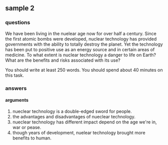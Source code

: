 ## sample 2


### questions

We have been living in the nuelear age now for over half a century. Since the first atomic bombs were developed, nuclear technology has provided governments with the ability to totally destroy the planet. Yet the technology has been put to positive use as an energy source and in certain areas of medicine.
To what extent is nuclear technology a danger to life on Earth? What are the benefits and risks associated with its use?

You should write at least 250 words.
You should spend about 40 minutes on this task.


### answers

#### arguments

1. nueclear technology is a double-edged sword for people.
2. the advantages and disadvantages of nueclear technology.
3. nueclear technology has different impact depend on the age we're in, war or pease.
4. though years of development, nuelear technology brought more benefits to human.
